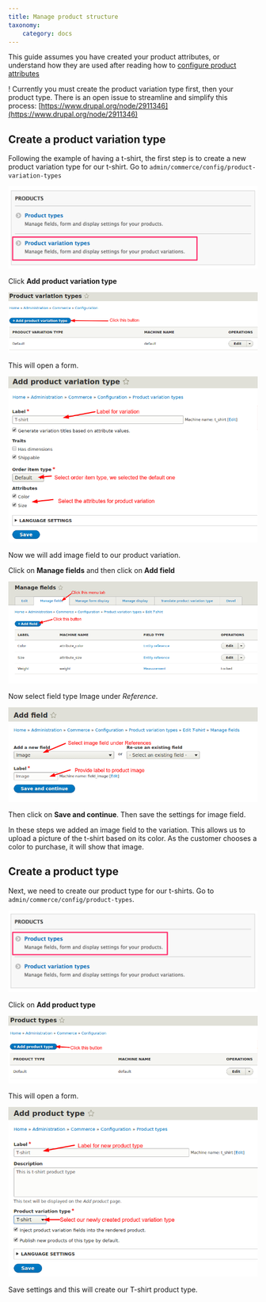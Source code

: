 ```yaml
---
title: Manage product structure
taxonomy:
    category: docs
---
```


This guide assumes you have created your product attributes, or understand how they are used after reading how to [configure product attributes](../02.configure-product-attributes)

! Currently you must create the product variation type first, then your product type. There is an open issue to streamline and simplify this process: [https://www.drupal.org/node/2911346](https://www.drupal.org/node/2911346)

## Create a product variation type

Following the example of having a t-shirt, the first step is to create a new product variation type for our t-shirt. Go to ``admin/commerce/config/product-variation-types``

![Configuration form](images/commerce-configuration-variation-types.png)

Click **Add product variation type**

![Click on Add product variation type](product-variation-1.png)

This will open a form.

![Fill product variation form](product-variation-2.png)

Now we will add image field to our product variation.

Click on **Manage fields** and then click on **Add field**

![Click Add field under Manage fields tab](product-variation-3.png)

Now select field type Image under *Reference*.

![Create an image field](product-variation-4.png)

Then click on **Save and continue**. Then save the settings for image field.

In these steps we added an image field to the variation. This allows us to upload a picture of the t-shirt based on its color. As the customer chooses a color to purchase, it will show that image.

## Create a product type

Next, we need to create our product type for our t-shirts. Go to `admin/commerce/config/product-types`.

![Click on Product types](images/commerce-configuration-product-types.png)

Click on **Add product type**

![Click on Add product type](product-type-1.png)

This will open a form.

![Fill product type form](product-type-2.png)

Save settings and this will create our T-shirt product type.
